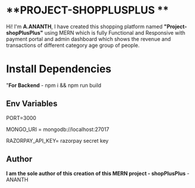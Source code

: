 ﻿ # **PROJECT-SHOPPLUSPLUS ** 

Hi! I'm **A.ANANTH**, I have created this shopping platform named **"Project-shopPlusPlus"** using MERN which is fully Functional and Responsive with payment portal and admin dashboard which shows the revenue and transactions of different category age group of people. 


# Install Dependencies

"**For Backend** - npm i && npm run build

## Env Variables

PORT=3000

MONGO_URI = mongodb://localhost:27017

RAZORPAY_API_KEY= razorpay secret key



##

## Author

**I am the sole author of this creation of this MERN project - shopPlusPlus**  - ANANTH
